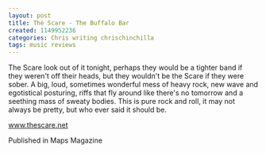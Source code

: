 ```yaml
---
layout: post
title: The Scare - The Buffalo Bar
created: 1149952236
categories: Chris writing chrischinchilla
tags: music reviews
---
```


The Scare look out of it tonight, perhaps they would be a tighter band if they weren't off their heads, but they wouldn't be the Scare if they were sober. A big, loud, sometimes wonderful mess of heavy rock, new wave and egotistical posturing, riffs that fly around like there's no tomorrow and a seething mass of sweaty bodies. This is pure rock and roll, it may not always be pretty, but who ever said it should be.

<a href='http://www.thescare.net' target='_blank'>www.thescare.net</a>

Published in Maps Magazine
